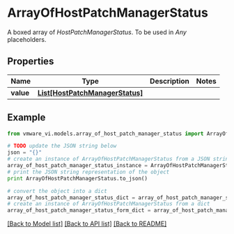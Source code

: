 # ArrayOfHostPatchManagerStatus

A boxed array of *HostPatchManagerStatus*. To be used in *Any* placeholders. 

## Properties
Name | Type | Description | Notes
------------ | ------------- | ------------- | -------------
**value** | [**List[HostPatchManagerStatus]**](HostPatchManagerStatus.md) |  | 

## Example

```python
from vmware_vi.models.array_of_host_patch_manager_status import ArrayOfHostPatchManagerStatus

# TODO update the JSON string below
json = "{}"
# create an instance of ArrayOfHostPatchManagerStatus from a JSON string
array_of_host_patch_manager_status_instance = ArrayOfHostPatchManagerStatus.from_json(json)
# print the JSON string representation of the object
print ArrayOfHostPatchManagerStatus.to_json()

# convert the object into a dict
array_of_host_patch_manager_status_dict = array_of_host_patch_manager_status_instance.to_dict()
# create an instance of ArrayOfHostPatchManagerStatus from a dict
array_of_host_patch_manager_status_form_dict = array_of_host_patch_manager_status.from_dict(array_of_host_patch_manager_status_dict)
```
[[Back to Model list]](../README.md#documentation-for-models) [[Back to API list]](../README.md#documentation-for-api-endpoints) [[Back to README]](../README.md)


